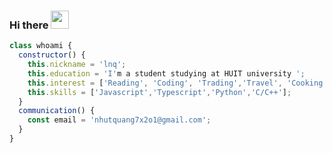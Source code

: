 ### Hi there <img src="https://em-content.zobj.net/source/microsoft-teams/337/waving-hand_1f44b.png" width="29"> 

```javascript
class whoami {
  constructor() {
    this.nickname = 'lnq';
    this.education = 'I'm a student studying at HUIT university ';
    this.interest = ['Reading', 'Coding', 'Trading','Travel', 'Cooking'];
    this.skills = ['Javascript','Typescript','Python','C/C++'];
  }
  communication() {
    const email = 'nhutquang7x2o1@gmail.com';
  }
}

```




